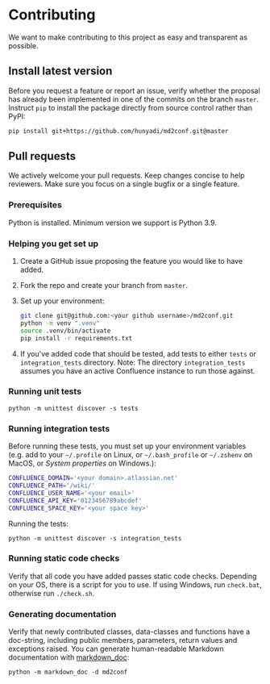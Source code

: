 # Contributing

We want to make contributing to this project as easy and transparent as possible.

## Install latest version

Before you request a feature or report an issue, verify whether the proposal has already been implemented in one of the commits on the branch `master`. Instruct `pip` to install the package directly from source control rather than PyPI:

```sh
pip install git+https://github.com/hunyadi/md2conf.git@master
```

## Pull requests

We actively welcome your pull requests. Keep changes concise to help reviewers. Make sure you focus on a single bugfix or a single feature.

### Prerequisites

Python is installed. Minimum version we support is Python 3.9.

### Helping you get set up

1. Create a GitHub issue proposing the feature you would like to have added.
2. Fork the repo and create your branch from `master`.
3. Set up your environment:

   ```sh
   git clone git@github.com:<your github username>/md2conf.git
   python -m venv ".venv"
   source .venv/bin/activate
   pip install -r requirements.txt
   ```

4. If you've added code that should be tested, add tests to either `tests` or `integration_tests` directory.
   Note: The directory `integration_tests` assumes you have an active Confluence instance to run those against.

### Running unit tests

```
python -m unittest discover -s tests
```

### Running integration tests

Before running these tests, you must set up your environment variables (e.g. add to your `~/.profile` on Linux, or `~/.bash_profile` or `~/.zshenv` on MacOS, or *System properties* on Windows.):

```bash
CONFLUENCE_DOMAIN='<your domain>.atlassian.net'
CONFLUENCE_PATH='/wiki/'
CONFLUENCE_USER_NAME='<your email>'
CONFLUENCE_API_KEY='0123456789abcdef'
CONFLUENCE_SPACE_KEY='<your space key>'
```

Running the tests:
```
python -m unittest discover -s integration_tests
```

### Running static code checks

Verify that all code you have added passes static code checks. Depending on your OS, there is a script for you to use. If using Windows, run `check.bat`, otherwise run `./check.sh`.

### Generating documentation

Verify that newly contributed classes, data-classes and functions have a doc-string, including public members, parameters, return values and exceptions raised. You can generate human-readable Markdown documentation with [markdown_doc](https://github.com/hunyadi/markdown_doc):

```
python -m markdown_doc -d md2conf
```
